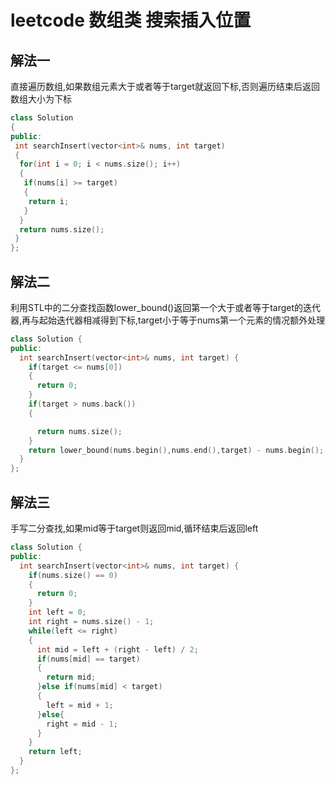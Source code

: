 # leetcode 数组类 搜索插入位置

## 解法一

直接遍历数组,如果数组元素大于或者等于target就返回下标,否则遍历结束后返回数组大小为下标

```c++
class Solution
{
public:
 int searchInsert(vector<int>& nums, int target)
 {
  for(int i = 0; i < nums.size(); i++)
  {
   if(nums[i] >= target)
   {
    return i;
   }
  }
  return nums.size();
 }
};
```

## 解法二

利用STL中的二分查找函数lower_bound()返回第一个大于或者等于target的迭代器,再与起始迭代器相减得到下标,target小于等于nums第一个元素的情况额外处理

```c++
class Solution {
public:
  int searchInsert(vector<int>& nums, int target) {
    if(target <= nums[0])
    {
      return 0;
    }
    if(target > nums.back())
    {

      return nums.size();
    }
    return lower_bound(nums.begin(),nums.end(),target) - nums.begin();
  }
};
```

## 解法三

手写二分查找,如果mid等于target则返回mid,循环结束后返回left

```c++
class Solution {
public:
  int searchInsert(vector<int>& nums, int target) {
    if(nums.size() == 0)
    {
      return 0;
    }
    int left = 0;
    int right = nums.size() - 1;
    while(left <= right)
    {
      int mid = left + (right - left) / 2;
      if(nums[mid] == target)
      {
        return mid;
      }else if(nums[mid] < target)
      {
        left = mid + 1;
      }else{
        right = mid - 1;
      }
    }
    return left;
  }
};
```
